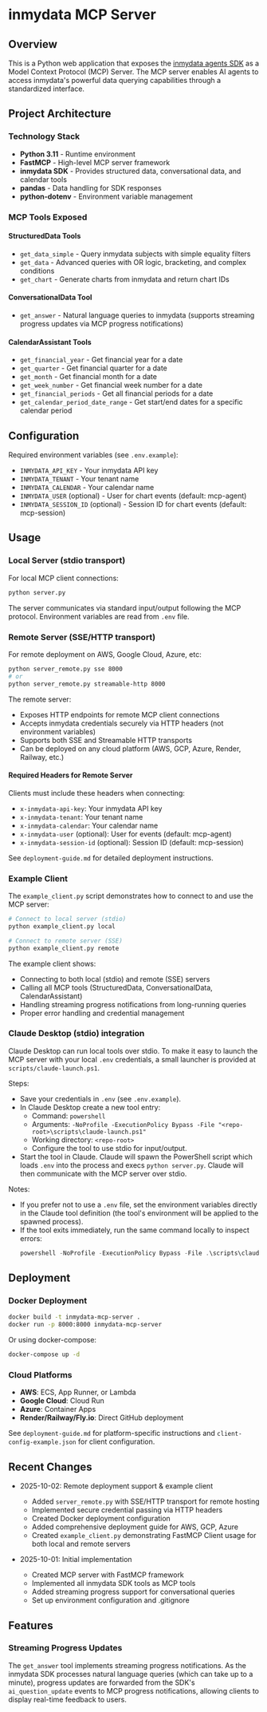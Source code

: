 # inmydata MCP Server

## Overview

This is a Python web application that exposes the [inmydata agents SDK](https://github.com/inmydata/agents) as a Model Context Protocol (MCP) Server. The MCP server enables AI agents to access inmydata's powerful data querying capabilities through a standardized interface.

## Project Architecture

### Technology Stack
- **Python 3.11** - Runtime environment
- **FastMCP** - High-level MCP server framework  
- **inmydata SDK** - Provides structured data, conversational data, and calendar tools
- **pandas** - Data handling for SDK responses
- **python-dotenv** - Environment variable management

### MCP Tools Exposed

#### StructuredData Tools
- `get_data_simple` - Query inmydata subjects with simple equality filters
- `get_data` - Advanced queries with OR logic, bracketing, and complex conditions
- `get_chart` - Generate charts from inmydata and return chart IDs

#### ConversationalData Tool  
- `get_answer` - Natural language queries to inmydata (supports streaming progress updates via MCP progress notifications)

#### CalendarAssistant Tools
- `get_financial_year` - Get financial year for a date
- `get_quarter` - Get financial quarter for a date  
- `get_month` - Get financial month for a date
- `get_week_number` - Get financial week number for a date
- `get_financial_periods` - Get all financial periods for a date
- `get_calendar_period_date_range` - Get start/end dates for a specific calendar period

## Configuration

Required environment variables (see `.env.example`):
- `INMYDATA_API_KEY` - Your inmydata API key
- `INMYDATA_TENANT` - Your tenant name
- `INMYDATA_CALENDAR` - Your calendar name
- `INMYDATA_USER` (optional) - User for chart events (default: mcp-agent)
- `INMYDATA_SESSION_ID` (optional) - Session ID for chart events (default: mcp-session)

## Usage

### Local Server (stdio transport)

For local MCP client connections:
```bash
python server.py
```

The server communicates via standard input/output following the MCP protocol. Environment variables are read from `.env` file.

### Remote Server (SSE/HTTP transport)

For remote deployment on AWS, Google Cloud, Azure, etc:
```bash
python server_remote.py sse 8000
# or
python server_remote.py streamable-http 8000
```

The remote server:
- Exposes HTTP endpoints for remote MCP client connections
- Accepts inmydata credentials securely via HTTP headers (not environment variables)
- Supports both SSE and Streamable HTTP transports
- Can be deployed on any cloud platform (AWS, GCP, Azure, Render, Railway, etc.)

#### Required Headers for Remote Server

Clients must include these headers when connecting:
- `x-inmydata-api-key`: Your inmydata API key
- `x-inmydata-tenant`: Your tenant name
- `x-inmydata-calendar`: Your calendar name
- `x-inmydata-user` (optional): User for events (default: mcp-agent)
- `x-inmydata-session-id` (optional): Session ID (default: mcp-session)

See `deployment-guide.md` for detailed deployment instructions.

### Example Client

The `example_client.py` script demonstrates how to connect to and use the MCP server:

```bash
# Connect to local server (stdio)
python example_client.py local

# Connect to remote server (SSE)
python example_client.py remote
```

The example client shows:
- Connecting to both local (stdio) and remote (SSE) servers
- Calling all MCP tools (StructuredData, ConversationalData, CalendarAssistant)
- Handling streaming progress notifications from long-running queries
- Proper error handling and credential management

### Claude Desktop (stdio) integration

Claude Desktop can run local tools over stdio. To make it easy to launch the MCP server with your local `.env` credentials, a small launcher is provided at `scripts/claude-launch.ps1`.

Steps:
- Save your credentials in `.env` (see `.env.example`).
- In Claude Desktop create a new tool entry:
  - Command: `powershell`
  - Arguments: `-NoProfile -ExecutionPolicy Bypass -File "<repo-root>\scripts\claude-launch.ps1"`
  - Working directory: `<repo-root>`
  - Configure the tool to use stdio for input/output.
- Start the tool in Claude. Claude will spawn the PowerShell script which loads `.env` into the process and execs `python server.py`. Claude will then communicate with the MCP server over stdio.

Notes:
- If you prefer not to use a `.env` file, set the environment variables directly in the Claude tool definition (the tool's environment will be applied to the spawned process).
- If the tool exits immediately, run the same command locally to inspect errors:
  ```powershell
  powershell -NoProfile -ExecutionPolicy Bypass -File .\scripts\claude-launch.ps1
  ```


## Deployment

### Docker Deployment

```bash
docker build -t inmydata-mcp-server .
docker run -p 8000:8000 inmydata-mcp-server
```

Or using docker-compose:
```bash
docker-compose up -d
```

### Cloud Platforms

- **AWS**: ECS, App Runner, or Lambda
- **Google Cloud**: Cloud Run
- **Azure**: Container Apps
- **Render/Railway/Fly.io**: Direct GitHub deployment

See `deployment-guide.md` for platform-specific instructions and `client-config-example.json` for client configuration.

## Recent Changes

- 2025-10-02: Remote deployment support & example client
  - Added `server_remote.py` with SSE/HTTP transport for remote hosting
  - Implemented secure credential passing via HTTP headers
  - Created Docker deployment configuration
  - Added comprehensive deployment guide for AWS, GCP, Azure
  - Created `example_client.py` demonstrating FastMCP Client usage for both local and remote servers
  
- 2025-10-01: Initial implementation
  - Created MCP server with FastMCP framework
  - Implemented all inmydata SDK tools as MCP tools
  - Added streaming progress support for conversational queries
  - Set up environment configuration and .gitignore

## Features

### Streaming Progress Updates

The `get_answer` tool implements streaming progress notifications. As the inmydata SDK processes natural language queries (which can take up to a minute), progress updates are forwarded from the SDK's `ai_question_update` events to MCP progress notifications, allowing clients to display real-time feedback to users.
